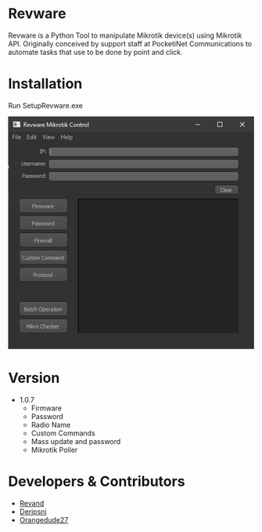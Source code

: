 # Revware

Revware is a Python Tool to manipulate Mikrotik device(s) using Mikrotik API. Originally conceived by support staff at PocketiNet Communications to automate tasks that use to be done by point and click.

# Installation
  Run SetupRevware.exe

![Screenshot of main page](Capture.PNG "Main Menu")

# Version
- 1.0.7
  - Firmware
  - Password
  - Radio Name
  - Custom Commands
  - Mass update and password
  - Mikrotik Poller

# Developers & Contributors

* [Revand](https://github.com/revand)
* [Deripsni](https://github.com/deripsni)
* [Orangedude27](https://github.com/orangedude27)
